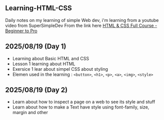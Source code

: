 ## Learning-HTML-CSS

Daily notes on my learning of simple Web dev,
i'm learning from a youtube video from SuperSimpleDev
From the link here <a href='https://www.youtube.com/watch?v=G3e-cpL7ofc'>HTML & CSS Full Course - Beginner to Pro</a>

## 2025/08/19 (Day 1)
- Learning about Basic HTML and CSS
- Lesson 1 learning about HTML
- Exersice 1 lear about simpel CSS about styling
- Elemen used in the learning : `<button>`, `<h1>`, `<p>`, `<a>`, `<img>`, `<style>`

## 2025/08/19 (Day 2)
- Learn about how to inspect a page on a web to see its style and stuff
- Learn about how to make a Text have style using font-family, size, margin    and other 
